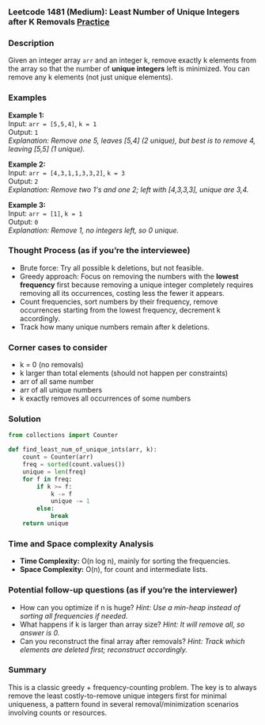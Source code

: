 ### Leetcode 1481 (Medium): Least Number of Unique Integers after K Removals [Practice](https://leetcode.com/problems/least-number-of-unique-integers-after-k-removals)

### Description  
Given an integer array `arr` and an integer k, remove exactly k elements from the array so that the number of **unique integers** left is minimized. You can remove any k elements (not just unique elements).

### Examples  
**Example 1:**  
Input: `arr = [5,5,4]`, `k = 1`  
Output: `1`  
*Explanation: Remove one 5, leaves [5,4] (2 unique), but best is to remove 4, leaving [5,5] (1 unique).*  

**Example 2:**  
Input: `arr = [4,3,1,1,3,3,2]`, `k = 3`  
Output: `2`  
*Explanation: Remove two 1's and one 2; left with [4,3,3,3], unique are 3,4.*

**Example 3:**  
Input: `arr = [1]`, `k = 1`  
Output: `0`  
*Explanation: Remove 1, no integers left, so 0 unique.*

### Thought Process (as if you’re the interviewee)  
- Brute force: Try all possible k deletions, but not feasible.
- Greedy approach: Focus on removing the numbers with the **lowest frequency** first because removing a unique integer completely requires removing all its occurrences, costing less the fewer it appears.
- Count frequencies, sort numbers by their frequency, remove occurrences starting from the lowest frequency, decrement k accordingly.
- Track how many unique numbers remain after k deletions.

### Corner cases to consider  
- k = 0 (no removals)
- k larger than total elements (should not happen per constraints)
- arr of all same number
- arr of all unique numbers
- k exactly removes all occurrences of some numbers

### Solution
```python
from collections import Counter

def find_least_num_of_unique_ints(arr, k):
    count = Counter(arr)
    freq = sorted(count.values())
    unique = len(freq)
    for f in freq:
        if k >= f:
            k -= f
            unique -= 1
        else:
            break
    return unique
```

### Time and Space complexity Analysis  
- **Time Complexity:** O(n log n), mainly for sorting the frequencies.
- **Space Complexity:** O(n), for count and intermediate lists.

### Potential follow-up questions (as if you’re the interviewer)  
- How can you optimize if n is huge?
  *Hint: Use a min-heap instead of sorting all frequencies if needed.*
- What happens if k is larger than array size?
  *Hint: It will remove all, so answer is 0.*
- Can you reconstruct the final array after removals?
  *Hint: Track which elements are deleted first; reconstruct accordingly.*

### Summary
This is a classic greedy + frequency-counting problem. The key is to always remove the least costly-to-remove unique integers first for minimal uniqueness, a pattern found in several removal/minimization scenarios involving counts or resources.